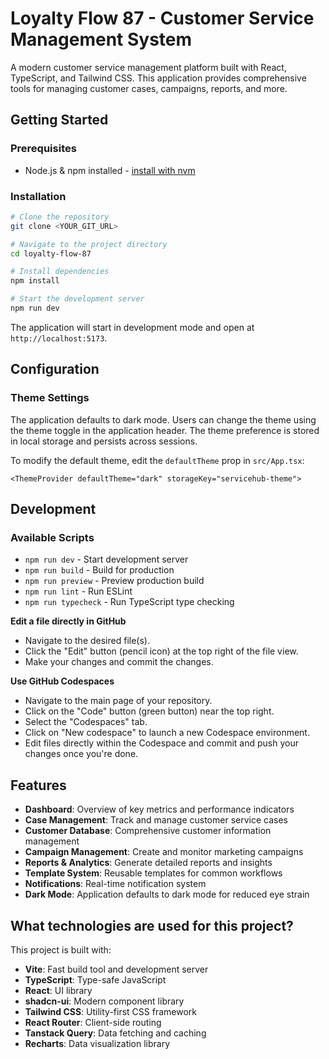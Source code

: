 # Loyalty Flow 87 - Customer Service Management System

A modern customer service management platform built with React, TypeScript, and Tailwind CSS. This application provides comprehensive tools for managing customer cases, campaigns, reports, and more.

## Getting Started

### Prerequisites

- Node.js & npm installed - [install with nvm](https://github.com/nvm-sh/nvm#installing-and-updating)

### Installation

```sh
# Clone the repository
git clone <YOUR_GIT_URL>

# Navigate to the project directory
cd loyalty-flow-87

# Install dependencies
npm install

# Start the development server
npm run dev
```

The application will start in development mode and open at `http://localhost:5173`.

## Configuration

### Theme Settings

The application defaults to dark mode. Users can change the theme using the theme toggle in the application header. The theme preference is stored in local storage and persists across sessions.

To modify the default theme, edit the `defaultTheme` prop in `src/App.tsx`:

```tsx
<ThemeProvider defaultTheme="dark" storageKey="servicehub-theme">
```

## Development

### Available Scripts

- `npm run dev` - Start development server
- `npm run build` - Build for production
- `npm run preview` - Preview production build
- `npm run lint` - Run ESLint
- `npm run typecheck` - Run TypeScript type checking

**Edit a file directly in GitHub**

- Navigate to the desired file(s).
- Click the "Edit" button (pencil icon) at the top right of the file view.
- Make your changes and commit the changes.

**Use GitHub Codespaces**

- Navigate to the main page of your repository.
- Click on the "Code" button (green button) near the top right.
- Select the "Codespaces" tab.
- Click on "New codespace" to launch a new Codespace environment.
- Edit files directly within the Codespace and commit and push your changes once you're done.

## Features

- **Dashboard**: Overview of key metrics and performance indicators
- **Case Management**: Track and manage customer service cases
- **Customer Database**: Comprehensive customer information management
- **Campaign Management**: Create and monitor marketing campaigns
- **Reports & Analytics**: Generate detailed reports and insights
- **Template System**: Reusable templates for common workflows
- **Notifications**: Real-time notification system
- **Dark Mode**: Application defaults to dark mode for reduced eye strain

## What technologies are used for this project?

This project is built with:

- **Vite**: Fast build tool and development server
- **TypeScript**: Type-safe JavaScript
- **React**: UI library
- **shadcn-ui**: Modern component library
- **Tailwind CSS**: Utility-first CSS framework
- **React Router**: Client-side routing
- **Tanstack Query**: Data fetching and caching
- **Recharts**: Data visualization library
